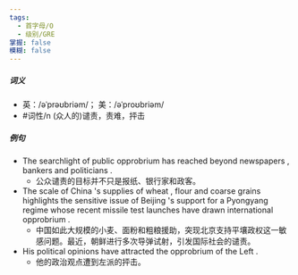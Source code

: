 ```yaml
---
tags:
  - 首字母/O
  - 级别/GRE
掌握: false
模糊: false
---
```

##### 词义
- 英：/əˈprəʊbriəm/； 美：/əˈproʊbriəm/
- #词性/n  (众人的)谴责，责难，抨击
##### 例句
- The searchlight of public opprobrium has reached beyond newspapers , bankers and politicians .
	- 公众谴责的目标并不只是报纸、银行家和政客。
- The scale of China 's supplies of wheat , flour and coarse grains highlights the sensitive issue of Beijing 's support for a Pyongyang regime whose recent missile test launches have drawn international opprobrium .
	- 中国如此大规模的小麦、面粉和粗粮援助，突现北京支持平壤政权这一敏感问题。最近，朝鲜进行多次导弹试射，引发国际社会的谴责。
- His political opinions have attracted the opprobrium of the Left .
	- 他的政治观点遭到左派的抨击。
